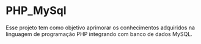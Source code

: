 # PHP_MySql
Esse projeto tem como objetivo aprimorar os conhecimentos adquiridos na linguagem de programação PHP integrando com banco de dados MySQL.

